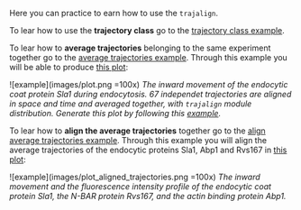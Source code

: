 Here you can practice to earn how to use the `trajalign`.

To lear how to use the **trajectory class** go to the [trajectory class example](Trajectory-class-example). 

To lear how to **average trajectories** belonging to the same experiment together go to the [average trajectories example](Example-of-trajectory-average). Through this example you will be able to produce [this plot](images/plot.png):

![example](images/plot.png =100x)
*The inward movement of the endocytic coat protein Sla1 during endocytosis. 67 independet  trajectories are aligned in space and time and averaged together, with `trajalign` module distribution. Generate this plot by following this [example](wiki/Averaging-trajectories-example).* 

To lear how to **align the average trajectories**  together go to the [align average trajectories example](Example-of-trajectory-alignment). Through this example you will align the average trajectories of the endocytic proteins Sla1, Abp1 and Rvs167 in [this plot](images/plot_aligned_trajectories.png):

![example](images/plot_aligned_trajectories.png =100x)
*The inward movement and the fluorescence intensity profile of the endocytic coat protein Sla1, the N-BAR protein Rvs167, and the actin binding protein Abp1.*
